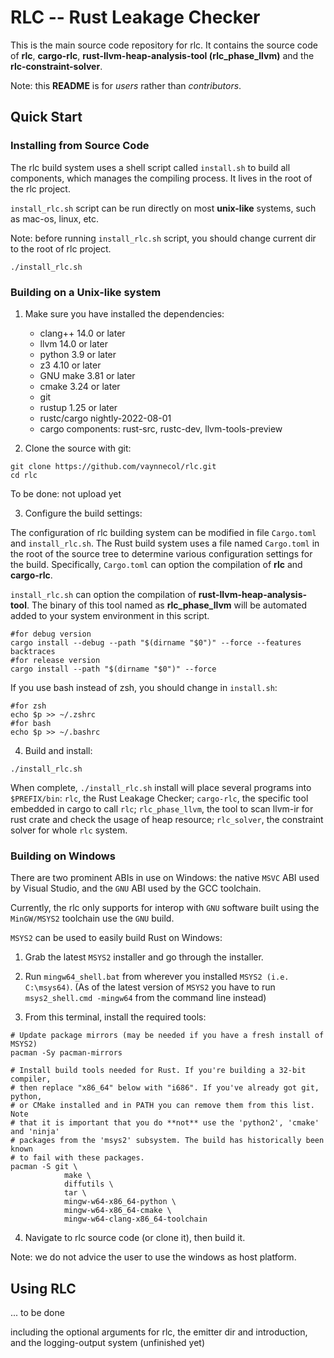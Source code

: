 # RLC -- Rust Leakage Checker

This is the main source code repository for rlc.
It contains the source code of **rlc**, **cargo-rlc**, **rust-llvm-heap-analysis-tool (rlc_phase_llvm)** and the **rlc-constraint-solver**.

Note: this **README** is for _users_ rather than _contributors_. 

## Quick Start
### Installing from Source Code

The rlc build system uses a shell script called `install.sh` to build all components, which manages the compiling process.
It lives in the root of the rlc project.

`install_rlc.sh` script can be run directly on most **unix-like** systems, such as mac-os, linux, etc.

Note: before running `install_rlc.sh` script, you should change current dir to the root of rlc project.

```shell
./install_rlc.sh
```

### Building on a Unix-like system
1. Make sure you have installed the dependencies:

   * clang++ 14.0 or later
   * llvm 14.0 or later
   * python 3.9 or later
   * z3 4.10 or later
   * GNU make 3.81 or later 
   * cmake 3.24 or later 
   * git
   * rustup 1.25 or later
   * rustc/cargo nightly-2022-08-01
   * cargo components: rust-src, rustc-dev, llvm-tools-preview

2. Clone the source with git:

```shell
git clone https://github.com/vaynnecol/rlc.git
cd rlc
```

To be done: not upload yet

3. Configure the build settings:

The configuration of rlc building system can be modified in file `Cargo.toml` and `install_rlc.sh`.
The Rust build system uses a file named `Cargo.toml` in the root of the source tree to determine various configuration settings for the build.
Specifically, `Cargo.toml` can option the compilation of **rlc** and **cargo-rlc**.

`install_rlc.sh` can option the compilation of **rust-llvm-heap-analysis-tool**. The binary of this tool named as **rlc_phase_llvm** will be automated added to your system environment in this script.

```shell
#for debug version
cargo install --debug --path "$(dirname "$0")" --force --features backtraces
#for release version
cargo install --path "$(dirname "$0")" --force
```

If you use bash instead of zsh, you should change in `install.sh`:
```shell
#for zsh
echo $p >> ~/.zshrc
#for bash
echo $p >> ~/.bashrc 
```

4. Build and install:
```shell
./install_rlc.sh
```

When complete, `./install_rlc.sh` install will place several programs into `$PREFIX/bin`: `rlc`, the Rust Leakage Checker; `cargo-rlc`, the specific tool embedded in cargo to call `rlc`; `rlc_phase_llvm`, the tool to scan llvm-ir for rust crate and check the usage of heap resource; `rlc_solver`, the constraint solver for whole `rlc` system.

### Building on Windows

There are two prominent ABIs in use on Windows: the native `MSVC` ABI used by Visual Studio, and the `GNU` ABI used by the GCC toolchain.

Currently, the rlc only supports for interop with `GNU` software built using the `MinGW/MSYS2` toolchain use the `GNU` build.

`MSYS2` can be used to easily build Rust on Windows:

1. Grab the latest `MSYS2` installer and go through the installer.

2. Run `mingw64_shell.bat` from wherever you installed `MSYS2 (i.e. C:\msys64)`. (As of the latest version of `MSYS2` you have to run `msys2_shell.cmd -mingw64` from the command line instead)

3. From this terminal, install the required tools:

```shell
# Update package mirrors (may be needed if you have a fresh install of MSYS2)
pacman -Sy pacman-mirrors

# Install build tools needed for Rust. If you're building a 32-bit compiler,
# then replace "x86_64" below with "i686". If you've already got git, python,
# or CMake installed and in PATH you can remove them from this list. Note
# that it is important that you do **not** use the 'python2', 'cmake' and 'ninja'
# packages from the 'msys2' subsystem. The build has historically been known
# to fail with these packages.
pacman -S git \
            make \
            diffutils \
            tar \
            mingw-w64-x86_64-python \
            mingw-w64-x86_64-cmake \
            mingw-w64-clang-x86_64-toolchain
```

4. Navigate to rlc source code (or clone it), then build it.

Note: we do not advice the user to use the windows as host platform.

## Using RLC
... to be done

including the optional arguments for rlc, the emitter dir and introduction, and the logging-output system (unfinished yet)